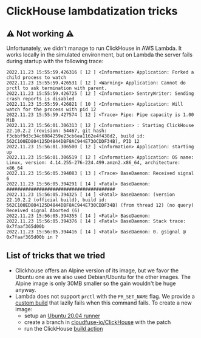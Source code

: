 # ClickHouse lambdatization tricks

## :warning: Not working :warning:

Unfortunately, we didn't manage to run ClickHouse in AWS Lambda. It works
locally in the simulated environment, but on Lambda the server fails during
startup with the following trace:

```
2022.11.23 15:55:59.426316 [ 12 ] <Information> Application: Forked a child process to watch
2022.11.23 15:55:59.426531 [ 12 ] <Warning> Application: Cannot do prctl to ask termination with parent.
2022.11.23 15:55:59.426725 [ 12 ] <Information> SentryWriter: Sending crash reports is disabled
2022.11.23 15:55:59.426821 [ 10 ] <Information> Application: Will watch for the process with pid 12
2022.11.23 15:55:59.427574 [ 12 ] <Trace> Pipe: Pipe capacity is 1.00 MiB
2022.11.23 15:56:01.306313 [ 12 ] <Information> : Starting ClickHouse 22.10.2.2 (revision: 54467, git hash: f3cbbf9d3c34c6084259e23cb6ea1162e4f438d2, build id: 562C100ED804125D4844DBF8AC944E730CDDF34B), PID 12
2022.11.23 15:56:01.306500 [ 12 ] <Information> Application: starting up
2022.11.23 15:56:01.306519 [ 12 ] <Information> Application: OS name: Linux, version: 4.14.255-276-224.499.amzn2.x86_64, architecture: x86_64
2022.11.23 15:56:05.394083 [ 13 ] <Trace> BaseDaemon: Received signal 6
2022.11.23 15:56:05.394291 [ 14 ] <Fatal> BaseDaemon: ########################################
2022.11.23 15:56:05.394325 [ 14 ] <Fatal> BaseDaemon: (version 22.10.2.2 (official build), build id: 562C100ED804125D4844DBF8AC944E730CDDF34B) (from thread 12) (no query) Received signal Aborted (6)
2022.11.23 15:56:05.394355 [ 14 ] <Fatal> BaseDaemon: 
2022.11.23 15:56:05.394376 [ 14 ] <Fatal> BaseDaemon: Stack trace: 0x7faaf365d00b
2022.11.23 15:56:05.394416 [ 14 ] <Fatal> BaseDaemon: 0. gsignal @ 0x7faaf365d00b in ?
```

## List of tricks that we tried

- Clickhouse offers an Alpine version of its image, but we favor the Ubuntu one
  as we also used Debian/Ubuntu for the other images. The Alpine image is only
  30MB smaller so the gain wouldn't be huge anyway.
- Lambda does not support `prctl` with the `PR_SET_NAME` flag. We provide a
  [custom build](/.github/workflows/helper-clickhouse.yaml) that lazily fails
  when this command fails. To create a new image:
  - setup an [Ubuntu 20.04 runner](/.github/gh-runner-setup.sh)
  - create a branch in [cloudfuse-io/ClickHouse][cloudfuse_clickhouse_fork] with
    the patch
  - run the ClickHouse [build action][clickhouse_build_action]

[cloudfuse_clickhouse_fork]: https://github.com/cloudfuse-io/ClickHouse/branches
[clickhouse_build_action]: https://github.com/cloudfuse-io/lambdatization/actions/workflows/helper-clickhouse.yaml
